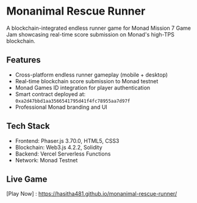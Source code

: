 # Monanimal Rescue Runner

A blockchain-integrated endless runner game for Monad Mission 7 Game Jam showcasing real-time score submission on Monad's high-TPS blockchain.

## Features
- Cross-platform endless runner gameplay (mobile + desktop)
- Real-time blockchain score submission to Monad testnet
- Monad Games ID integration for player authentication
- Smart contract deployed at: `0xa2d47bbd1aa3566541795d41f4fc78955aa7d97f`
- Professional Monad branding and UI

## Tech Stack
- Frontend: Phaser.js 3.70.0, HTML5, CSS3
- Blockchain: Web3.js 4.2.2, Solidity
- Backend: Vercel Serverless Functions
- Network: Monad Testnet


## Live Game
[Play Now] : https://hasitha481.github.io/monanimal-rescue-runner/
